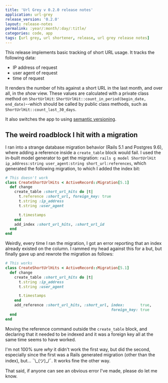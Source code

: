 ```yaml
---
title: 'Url Grey v 0.2.0 release notes'
application: url-grey
release_version: '0.2.0'
layout: release-notes
permalink: :year/:month/:day/:title/
categories: code, app
tags: [url grey, url shortener, release, url grey release notes]
---
```


This release implements basic tracking of short URL usage. It tracks the following data:

- IP address of request
- user agent of request
- time of request

It renders the number of hits against a short URL in the last month, and over all, in the *show* view. These values are calculated with a private class method on `ShortUrlHit`: `ShortUrlHit::count_in_period(begin_date, end_date)`--which should be called by public class methods, such as `ShortUrlHit::count_last_30_days`.

It also switches the app to using [semantic versioning](http://semver.org).

## The weird roadblock I hit with a migration

I ran into a strange database migration behavior (Rails 5.1 and Postgres 9.6), where adding a reference inside a `create_table` block would fail. I used the in-built model generator to get the migration: `rails g model ShortUrlHit ip_address:string user_agent:string short_url:references`, which generated the following migration, to which I added the index bit:

```ruby
# This doesn't work
class CreateShortUrlHits < ActiveRecord::Migration[5.1]
  def change
    create_table :short_url_hits do |t|
      t.reference :short_url, foreign_key: true
      t.string :ip_address
      t.string :user_agent

      t.timestamps
    end
    add_index :short_url_hits, :short_url_id
  end
end
```

Weirdly, every time I ran the migration, I got an error reporting that an index already existed on the column. I rammed my head against this for a but, but finally gave up and rewrote the migration as follows:

```ruby
# This works
class CreateShortUrlHits < ActiveRecord::Migration[5.1]
  def change
    create_table :short_url_hits do |t|
      t.string :ip_address
      t.string :user_agent

      t.timestamps
    end
    add_reference :short_url_hits, :short_url, index:       true,
                                               foreign_key: true
  end
end
```

Moving the reference command outside the `create_table` block, and declaring that it needed to be indexed and it was a foreign key all at the same time seems to have worked.

I'm not 100% sure *why* it didn't work the first way, but did the second, especially since the first was a Rails generated migration (other than the index), but... ¯\\\_(ツ)_/¯. It works fine the other way.

That said, if anyone can see an obvious error I've made, please do let me know.
